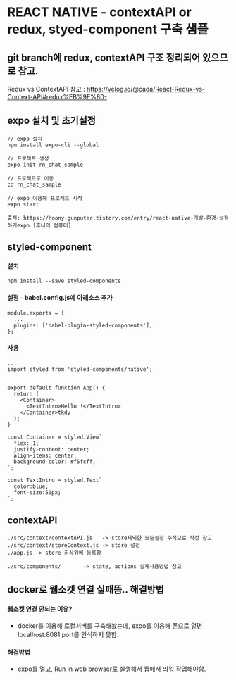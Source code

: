 # REACT NATIVE - contextAPI or redux, styed-component 구축 샘플

## git branch에 redux, contextAPI 구조 정리되어 있으므로 참고.

Redux vs ContextAPI
참고 : https://velog.io/@cada/React-Redux-vs-Context-API#redux%EB%9E%80-

## expo 설치 및 초기설정

```
// expo 설치
npm install expo-cli --global

// 프로젝트 생성
expo init rn_chat_sample

// 프로젝트로 이동
cd rn_chat_sample

// expo 이용해 프로젝트 시작
expo start

출처: https://hoony-gunputer.tistory.com/entry/react-native-개발-환경-설정하기expo [후니의 컴퓨터]
```

## styled-component

#### 설치

```
npm install --save styled-components
```

#### 설정 - babel.config.js에 아래소스 추가

```
module.exports = {
  ...
  plugins: ['babel-plugin-styled-components'],
};
```

#### 사용

```
...
import styled from 'styled-components/native';


export default function App() {
  return (
    <Container>
      <TextIntro>Hello !</TextIntro>
    </Container>tkdy
  );
}

const Container = styled.View`
  flex: 1;
  justify-content: center;
  align-items: center;
  background-color: #f5fcff;
`;

const TextIntro = styled.Text`
  color:blue;
  font-size:50px;
`;
```

## contextAPI

```
./src/context/contextAPI.js   -> store제외한 모든설정 주석으로 작성 참고
./src/context/storeContext.js -> store 설정
./app.js -> store 최상위에 등록함

./src/components/       -> state, actions 실제사용방법 참고
```

## docker로 웹소켓 연결 실패뜸.. 해결방법

#### 웹소켓 연결 안되는 이유?

- docker를 이용해 로컬서버를 구축해놨는데, expo를 이용해 폰으로 열면 localhost:8081 port를 인식하지 못함.

#### 해결방법

- expo를 열고, Run in web browser로 실행해서 웹에서 띄워 작업해야함.
